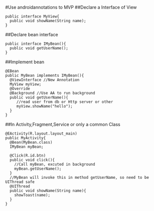 #Use androidannotations to MVP
##Declare a Interface of View
```
public interface MyView{
  public void showName(String name);
}
```
##Declare bean interface
```
public interface IMyBean(){
  public void getUserName();
}
```
##Implement bean
```
@EBean
public MyBean implements IMyBean(){
  @ViewInterface //New Annotation
  MyView myView;
  @Override
  @Background //Use AA to run background
  public void getUserName(){
     //read user from db or Http server or other
     myView.showName("hello");
  }
}
```
##In Activity,Fragment,Service or only a common Class
```
@EActivity(R.layout.layout_main)
public MyActivity{
  @Bean(MyBean.class)
  IMyBean myBean;
  
  @Click(R.id.btn)
  public void click(){
    //Call myBean, excuted in background
    myBean.getUserName();
  }
  //MyBean will invoke this in method getUserName, so need to be UIThread safe
  @UIThread
  public void showName(String name){
    showToast(name);
  }
}
```
